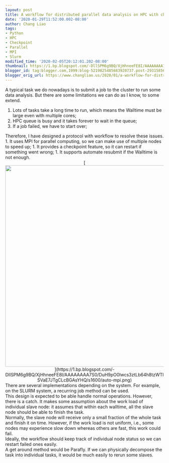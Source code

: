 ```yaml
---
layout: post
title: A workflow for distributed parallel data analysis on HPC with checkpoint
date: '2020-01-29T11:52:00.002-08:00'
author: Chang Liao
tags:
- Python
- HPC
- Checkpoint
- Parallel
- MPI
- Slurm
modified_time: '2020-02-05T20:12:01.202-08:00'
thumbnail: https://1.bp.blogspot.com/-DllSPM6g9BQ/XjHhneeFE8I/AAAAAAAA7S0/DuH9pO0lwcs3ztLb64h8tzWTlSVaE7JTgCLcBGAsYHQ/s72-c/auto-mpi.png
blogger_id: tag:blogger.com,1999:blog-5219825485683920737.post-2931585619224056034
blogger_orig_url: https://www.changliao.us/2020/01/a-workflow-for-distributed-parallel.html
---
```


A typical task we do nowadays is to submit a job to the cluster to run some 
data analysis. But there are some limitations we can do as I know, to some 
extend. 

1. Lots of tasks take a long time to run, which means the Walltime must be 
large even with multiple cores; 
1. HPC queue is busy and it takes forever to wait in the queue; 
1. If a job failed, we have to start over; 
<div>Therefore, I have designed a protocol with workflow to resolve these 
issues.<div>1. It uses MPI for parallel computing, so we can make use of 
multiple nodes to speed up; 
1. It provides a checkpoint feature, so it can restart if something went 
wrong; 
1. It supports automate resubmit if the Walltime is not enough. 
<div class="separator" style="clear: both; text-align: center;">[<img 
border="0" data-original-height="1502" data-original-width="1464" height="640" 
src="https://1.bp.blogspot.com/-DllSPM6g9BQ/XjHhneeFE8I/AAAAAAAA7S0/DuH9pO0lwcs3ztLb64h8tzWTlSVaE7JTgCLcBGAsYHQ/s640/auto-mpi.png" 
width="620" 
/>](https://1.bp.blogspot.com/-DllSPM6g9BQ/XjHhneeFE8I/AAAAAAAA7S0/DuH9pO0lwcs3ztLb64h8tzWTlSVaE7JTgCLcBGAsYHQ/s1600/auto-mpi.png)<div 
class="separator" style="clear: both; text-align: left;"> 
<div class="separator" style="clear: both; text-align: left;">There are 
several implementations depending on the system. For example, on the SLURM 
system, a recurring job method can be used.<div class="separator" 
style="clear: both; text-align: left;"> 
<div class="separator" style="clear: both; text-align: left;">This design is 
expected to be able handle normal operations. However, there is a catch. It 
makes some assumption about the work load of individual slave node: it assumes 
that within each walltime, all the slave node should be able to finish the 
task. <div class="separator" style="clear: both; text-align: left;"> 
<div class="separator" style="clear: both; text-align: left;">Normally, the 
slave node will receive only a small fraction of the whole task and finish it 
on time. However, if the work load is not uniform, i.e., some nodes may 
experience slow down whereas others are fast, this work could fail.<div 
class="separator" style="clear: both; text-align: left;"> 
<div class="separator" style="clear: both; text-align: left;">Ideally, the 
workflow should keep track of individual node status so we can restart failed 
ones easily.<div class="separator" style="clear: both; text-align: left;"> 
<div class="separator" style="clear: both; text-align: left;">A get around 
method would be Parafly. If we can physically decompose the task into 
individual tasks, it would be much easily to rerun some slaves.<div> 